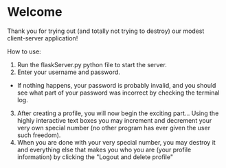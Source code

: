 # Welcome

Thank you for trying out (and totally not trying to destroy) our modest client-server application!

How to use:

1. Run the flaskServer.py python file to start the server.
2. Enter your username and password.
- If nothing happens, your password is probably invalid, and you should see what part of your password was incorrect by checking the terminal log.
3. After creating a profile, you will now begin the exciting part... Using the highly interactive text boxes you may increment and decrement your very own special number (no other program has ever given the user such freedom).
4. When you are done with your very special number, you may destroy it and everything else that makes you who you are (your profile information) by clicking the "Logout and delete profile"